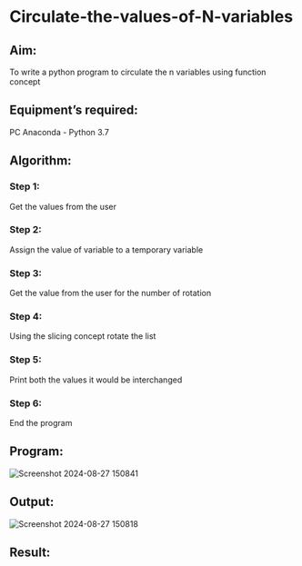 # Circulate-the-values-of-N-variables
## Aim:
To write a python program to circulate the n variables using function concept
## Equipment’s required:
PC
Anaconda - Python 3.7
## Algorithm: 
### Step 1: 
Get the values from the user
### Step 2: 
Assign the value of variable to a temporary variable
### Step 3: 
Get the value from the user for the number of rotation
### Step 4: 
Using the slicing concept rotate the list
### Step 5: 
Print both the values it would be interchanged
### Step 6: 
End the program
## Program:
![Screenshot 2024-08-27 150841](https://github.com/user-attachments/assets/0ee9370d-66f2-44ab-bb91-cd767f653626)
## Output:
![Screenshot 2024-08-27 150818](https://github.com/user-attachments/assets/f72cf22a-381b-44e0-b7b9-c4f0b594d080)
## Result:
